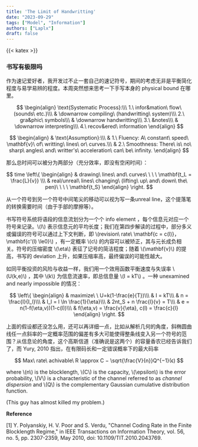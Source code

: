 ```yaml
---
title: 'The Limit of Handwritting'
date: "2023-09-29"
tags: ["Model", "Information"]
authors: ["Laplx"]
draft: false
---
```

{{< katex >}}
### 书写有极限吗

作为速记爱好者，我开发过不止一套自己的速记符号，期间的考虑无非是平衡简化程度与易学易辨的程度。本周突然想来思考一下手写本身的 physical bound 在哪里。

$$
\begin{align}
\text{Systematic Process}:\\\
1.\ infor&mation\ flow\ (sounds\ etc.)\\\
& \downarrow compiling\ (handwritting\ system)\\\
2.\ gra&phic\ symbols\\\
& \downarrow handwritting\\\
3.\ &notes\\\
& \downarrow interpreting\\\
4.\ recov&ered\ information
\end{align}
$$

$$
\begin{align}
& \text{Assumption}:\\\
& 1.\ Fluency: A\ constant\ speed\ \mathbf{v}\ of\ writting\ lines\ or\ curves.\\\
& 2.\ Smoothness: There\ is\ no\ sharp\ angles\ and\ writter's\ acceleration\ can\ be\ infinity.
\end{align}
$$

那么总时间可以被分为两部分（充分效率，即没有空闲时间）：

$$
time \left\{
\begin{align}
& drawing\ lines\ and\ curves\ \ \ \ \mathbf{t_L = \frac{L}{v}} \\\
& real/unreal\ lines\ changing\ (lifting\ up\ and\ down\ the\ pen)\ \ \ \ \mathbf{t_S}
\end{align}
\right.
$$

从一个符号到另一个符号中间笔尖的移动可以视为写一条unreal line，这个提落笔的转换需要时间（由于手部的摩擦等）。

书写符号系统将语段的信息流划分为一个个 info element ，每个信息元对应一个符号来记录。\\(l\\) 表示信息元的平均长度；我们在第四步解读的过程中，部分多义或偏误的符号可以通过上下文判断，即 \\(revision\ rate\ \mathbf{c = c(l)}，\mathbf{c'(l) \le0}\\) ，有一定概率 \\(c\\) 的内容可以被矫正，其与元长成负相关。符号的压缩密度 \\(\eta\\) 表征了记号的简洁程度；随着 \\(\mathbf{v}\\) 的提高，书写的 deviation 上升，如果压缩率高，最终偏误的可能性越大。

如同平衡投资的风险与收益一样，我们用一个效用函数平衡速度与失误率 \\(U(k,e)\\) ，其中 \\(k\\) 为信息流速率，即总信息量 \\(I = kT\\) 。一种 unexamined and nearly impossible 的情况：

$$
\left\{
\begin{align}
& maximize\ \ U=k(1-\frac{e}{T})\\\
& I = kT\\\
& n = \frac{I}{I_l}\\\
& I_l = l \ln \frac{1}{\eta}\\\
& 2nt_S + n \frac{l}{v} = T\\\
& e = n(1-f(\eta,v))(1-c(l))\\\
& f(\eta,v) = \frac{v}{\eta}, c(l) = \frac{c}{l}
\end{align}
\right.
$$

上面的假设都还没怎么用，还可以再详细一点，比如从解析几何的角度，斜椭圆曲线任一点斜率的一定概率范围的偏差有多大可能使得整条线变入另一个符号的范围？从信息论的角度，这个高斯信道（准确说是这两个）的容量香农已经告诉我们了，而 Yury, 2010 指出，在有限码长和一定错误概率下的最大码率

$$
Max\ rate\ achivable\ R \approx C − \sqrt{\frac{V}{n}}Q^{−1}(ϵ)
$$

where \\(n\\) is the blocklength, \\(C\\) is the capacity, \\(\epsilon\\) is the error probability, \\(V\\) is a characteristic of the channel referred to as *channel dispersion* and \\(Q\\) is the complementary Gaussian cumulative distribution function.

(This guy has almost killed my problem.)

**Reference**

[1] Y. Polyanskiy, H. V. Poor and S. Verdu, "Channel Coding Rate in the Finite Blocklength Regime," in IEEE Transactions on Information Theory, vol. 56, no. 5, pp. 2307-2359, May 2010, doi: 10.1109/TIT.2010.2043769.
